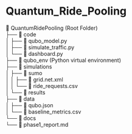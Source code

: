 # Quantum_Ride_Pooling

📁 QuantumRidePooling (Root Folder)  
├── 📁 code  
│   ├── 📄 qubo_model.py  
│   ├── 📄 simulate_traffic.py  
│   └── 📄 dashboard.py  
├── 📁 qubo_env (Python virtual environment)  
├── 📁 simulations  
│   ├── 📁 sumo  
│   │   ├── 📄 grid.net.xml  
│   │   └── 📄 ride_requests.csv  
│   └── 📄 results  
├── 📁 data  
│   ├── 📄 qubo.json  
│   └── 📄 baseline_metrics.csv  
└── 📁 docs  
    └── 📄 phase1_report.md  
